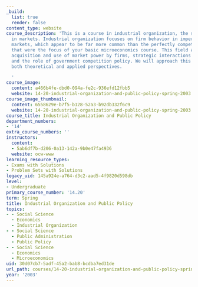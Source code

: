 ```yaml
---
_build:
  list: true
  render: false
content_type: website
course_description: 'This is a course in industrial organization, the study of firms
  in markets. Industrial organization focuses on firm behavior in imperfectly competitive
  markets, which appear to be far more common than the perfectly competitive markets
  that were the focus of your basic microeconomics course. This field analyzes the
  acquisition and use of market power by firms, strategic interactions among firms,
  and the role of government competition policy. We will approach this subject from
  both theoretical and applied perspectives.

  '
course_image:
  content: a466b4fe-dbd0-094a-fe2c-936efd12fbb5
  website: 14-20-industrial-organization-and-public-policy-spring-2003
course_image_thumbnail:
  content: 6558629e-b7f5-b128-52a3-b92db332f6c9
  website: 14-20-industrial-organization-and-public-policy-spring-2003
course_title: Industrial Organization and Public Policy
department_numbers:
- '14'
extra_course_numbers: ''
instructors:
  content:
  - 5ab6df7b-d206-0a13-142a-9b0e47fa4936
  website: ocw-www
learning_resource_types:
- Exams with Solutions
- Problem Sets with Solutions
legacy_uid: 145a924e-a764-d3c2-aad5-4f9820d598db
level:
- Undergraduate
primary_course_number: '14.20'
term: Spring
title: Industrial Organization and Public Policy
topics:
- - Social Science
  - Economics
  - Industrial Organization
- - Social Science
  - Public Administration
  - Public Policy
- - Social Science
  - Economics
  - Microeconomics
uid: 30d07cb7-5adf-45a2-bab8-bcdba7ed31de
url_path: courses/14-20-industrial-organization-and-public-policy-spring-2003
year: '2003'
---
```

